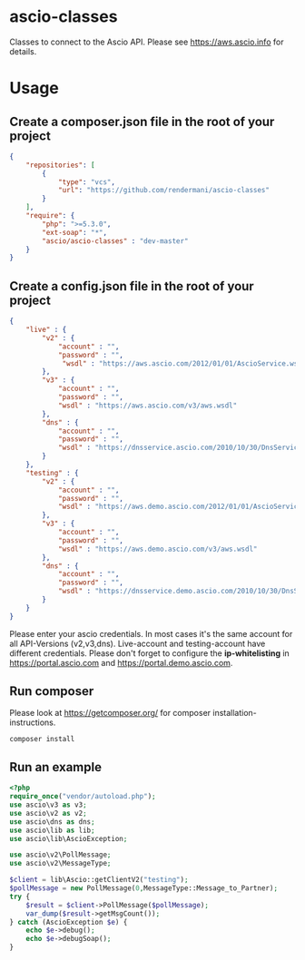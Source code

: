 # ascio-classes
Classes to connect to the Ascio API. Please see https://aws.ascio.info for details. 

# Usage

## Create a composer.json file in the root of your project

```json
{   
    "repositories": [
        {
            "type": "vcs",
            "url": "https://github.com/rendermani/ascio-classes"
        }
    ],
    "require": {
        "php": ">=5.3.0",
        "ext-soap": "*", 
        "ascio/ascio-classes" : "dev-master"
    }
}
```

## Create a config.json file in the root of your project
```json
{
    "live" : {
        "v2" : {
            "account" : "",
            "password" : "",
             "wsdl" : "https://aws.ascio.com/2012/01/01/AscioService.wsdl"
        },
        "v3" : {
            "account" : "",
            "password" : "",
            "wsdl" : "https://aws.ascio.com/v3/aws.wsdl"
        },
        "dns" : {
            "account" : "",
            "password" : "",
            "wsdl" : "https://dnsservice.ascio.com/2010/10/30/DnsService.wsdl"
        }
    },
    "testing" : {
        "v2" : {
            "account" : "",
            "password" : "",
            "wsdl" : "https://aws.demo.ascio.com/2012/01/01/AscioService.wsdl"
        },
        "v3" : {
            "account" : "",
            "password" : "",
            "wsdl" : "https://aws.demo.ascio.com/v3/aws.wsdl"
        },
        "dns" : {
            "account" : "",
            "password" : "",
            "wsdl" : "https://dnsservice.demo.ascio.com/2010/10/30/DnsService.wsdl"
        }
    }
}
```
Please enter your ascio credentials. In most cases it's the same account for all API-Versions (v2,v3,dns). Live-account and testing-account have different credentials. Please don't forget to configure the **ip-whitelisting** in https://portal.ascio.com and https://portal.demo.ascio.com.

## Run composer

Please look at https://getcomposer.org/ for composer installation-instructions. 

```shell
composer install
```

## Run an example

```php
<?php
require_once("vendor/autoload.php");
use ascio\v3 as v3;
use ascio\v2 as v2;
use ascio\dns as dns; 
use ascio\lib as lib;
use ascio\lib\AscioException; 

use ascio\v2\PollMessage;
use ascio\v2\MessageType;

$client = lib\Ascio::getClientV2("testing");
$pollMessage = new PollMessage(0,MessageType::Message_to_Partner);
try {   
    $result = $client->PollMessage($pollMessage);
    var_dump($result->getMsgCount());
} catch (AscioException $e) {
    echo $e->debug();
    echo $e->debugSoap();
}
```